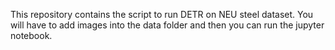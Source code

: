 This repository contains the script to run DETR on NEU steel dataset. 
You will have to add images into the data folder and then you can run the jupyter notebook.
